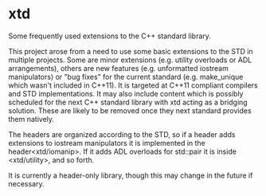 xtd
===

Some frequently used extensions to the C++ standard library.

This project arose from a need to use some basic extensions to the STD in multiple projects. Some are minor extensions (e.g. utility overloads or ADL arrangements), others are new features (e.g. unformatted iostream manipulators) or "bug fixes" for the current standard (e.g. make_unique which wasn't included in C++11). It is targeted at C++11 compliant compilers and STD implementations. It may also include content which is possibly scheduled for the next C++ standard library with xtd acting as a bridging solution. These are likely to be removed once they next standard provides them natively.

The headers are organized according to the STD, so if a header adds extensions to iostream manipulators it is implemented in the header<xtd/iomanip>. If it adds ADL overloads for std::pair it is inside <xtd/utility>, and so forth.

It is currently a header-only library, though this may change in the future if necessary.
